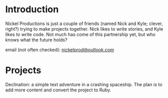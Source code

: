 # Introduction
Nickel Productions is just a couple of friends (named Nick and Kyle; clever, right?) trying to make projects together. Nick likes to write stories, and Kyle likes to write code. Not much has come of this partnership yet, but who knows what the future holds?

email (not often checked): nickelprod@outlook.com

# Projects
Declination: a simple text adventure in a crashing spaceship. The plan is to add more content and convert the project to Ruby.
